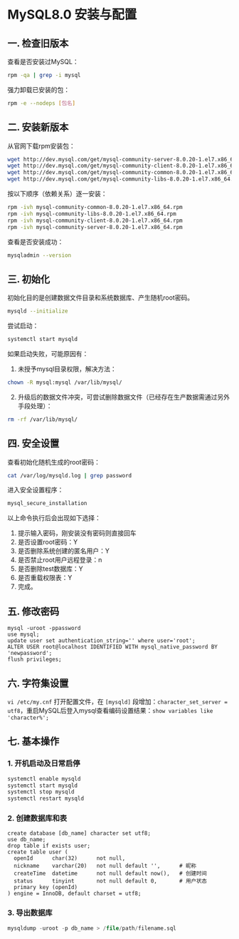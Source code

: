 # MySQL8.0 安装与配置

## 一. 检查旧版本

查看是否安装过MySQL：
```bash
rpm -qa | grep -i mysql
```

强力卸载已安装的包：
```bash
rpm -e --nodeps [包名]
```

## 二. 安装新版本

从官网下载rpm安装包：
```bash
wget http://dev.mysql.com/get/mysql-community-server-8.0.20-1.el7.x86_64.rpm
wget http://dev.mysql.com/get/mysql-community-client-8.0.20-1.el7.x86_64.rpm
wget http://dev.mysql.com/get/mysql-community-common-8.0.20-1.el7.x86_64.rpm
wget http://dev.mysql.com/get/mysql-community-libs-8.0.20-1.el7.x86_64.rpm
```

按以下顺序（依赖关系）逐一安装：
```bash
rpm -ivh mysql-community-common-8.0.20-1.el7.x86_64.rpm
rpm -ivh mysql-community-libs-8.0.20-1.el7.x86_64.rpm
rpm -ivh mysql-community-client-8.0.20-1.el7.x86_64.rpm
rpm -ivh mysql-community-server-8.0.20-1.el7.x86_64.rpm
```

查看是否安装成功：
```bash
mysqladmin --version
```

## 三. 初始化

初始化目的是创建数据文件目录和系统数据库、产生随机root密码。
```bash
mysqld --initialize
```

尝试启动：
```bash
systemctl start mysqld
```

如果启动失败，可能原因有：

1. 未授予mysql目录权限，解决方法：
```bash
chown -R mysql:mysql /var/lib/mysql/
```

2. 升级后的数据文件冲突，可尝试删除数据文件（已经存在生产数据需通过另外手段处理）：
```bash
rm -rf /var/lib/mysql/
```

## 四. 安全设置

查看初始化随机生成的root密码：
```bash
cat /var/log/mysqld.log | grep password
```

进入安全设置程序：
```bash
mysql_secure_installation
```

以上命令执行后会出现如下选择：

1. 提示输入密码，刚安装没有密码则直接回车
2. 是否设置root密码：Y
3. 是否删除系统创建的匿名用户：Y
4. 是否禁止root用户远程登录：n
5. 是否删除test数据库：Y
6. 是否重载权限表：Y
7. 完成。

## 五. 修改密码

```mysql
mysql -uroot -ppassword
use mysql;
update user set authentication_string='' where user='root';
ALTER USER root@localhost IDENTIFIED WITH mysql_native_password BY 'newpassword';
flush privileges;
```

## 六. 字符集设置

`vi /etc/my.cnf` 打开配置文件，在 `[mysqld]` 段增加：`character_set_server = utf8`，重启MySQL后登入mysql查看编码设置结果：`show variables like 'character%';`

## 七. 基本操作

### 1. 开机启动及日常启停

```bash
systemctl enable mysqld
systemctl start mysqld
systemctl stop mysqld
systemctl restart mysqld
```

### 2. 创建数据库和表
```mysql
create database [db_name] character set utf8;
use db_name;
drop table if exists user;
create table user (
  openId      char(32)      not null,
  nickname    varchar(20)   not null default '',      # 昵称
  createTime  datetime      not null default now(),   # 创建时间
  status      tinyint       not null default 0,       # 用户状态
  primary key (openId)
) engine = InnoDB, default charset = utf8;
```

### 3. 导出数据库
```sql
mysqldump -uroot -p db_name > /file/path/filename.sql
```
